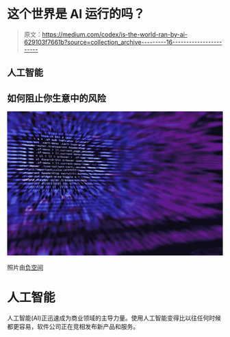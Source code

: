 # 这个世界是 AI 运行的吗？

> 原文：<https://medium.com/codex/is-the-world-ran-by-ai-629103f7661b?source=collection_archive---------16----------------------->

## 人工智能

## 如何阻止你生意中的风险

![](img/f0278626439089c88235114b6dd036d7.png)

照片由[负空间](https://www.pexels.com/photo/pink-white-black-purple-blue-textile-web-scripts-97077/)

# 人工智能

人工智能(AI)正迅速成为商业领域的主导力量。使用人工智能变得比以往任何时候都更容易，软件公司正在竞相发布新产品和服务。